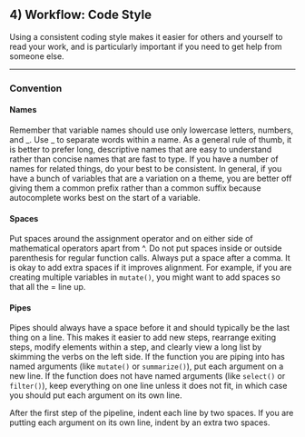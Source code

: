 ## 4) Workflow: Code Style

Using a consistent coding style makes it easier for others and yourself to read your work, and is particularly important if you need to get help from someone else.

---

### Convention

#### Names

Remember that variable names should use only lowercase letters, numbers, and _. Use _ to separate words within a name. As a general rule of thumb, it is better to prefer long, descriptive names that are easy to understand rather than concise names that are fast to type. If you have a number of names for related things, do your best to be consistent. In general, if you have a bunch of variables that are a variation on a theme, you are better off giving them a common prefix rather than a common suffix because autocomplete works best on the start of a variable.

#### Spaces

Put spaces around the assignment operator and on either side of mathematical operators apart from ^. Do not put spaces inside or outside parenthesis for regular function calls. Always put a space after a comma. It is okay to add extra spaces if it improves alignment. For example, if you are creating multiple variables in $\texttt{mutate()}$, you might want to add spaces so that all the = line up.

#### Pipes

Pipes should always have a space before it and should typically be the last thing on a line. This makes it easier to add new steps, rearrange exiting steps, modify elements within a step, and clearly view a long list by skimming the verbs on the left side. If the function you are piping into has named arguments (like $\texttt{mutate()}$ or $\texttt{summarize()}$), put each argument on a new line. If the function does not have named arguments (like $\texttt{select()}$ or $\texttt{filter()}$), keep everything on one line unless it does not fit, in which case you should put each argument on its own line.

After the first step of the pipeline, indent each line by two spaces. If you are putting each argument on its own line, indent by an extra two spaces. 